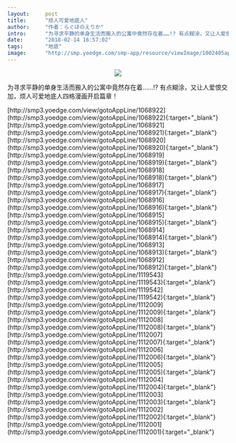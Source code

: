 ```yaml
---
layout:     post
title:      "烦人可爱地底人"
author:     "作者：らぐほのえりか"
intro:      "为寻求平静的单身生活而搬入的公寓中竟然存在着……!? 有点糊涂，又让人爱恨交加，烦人可爱地底人四格漫画开启篇章！"
date:       "2018-02-14 16:57:02"
tags:       "地底"
image:      "http://smp.yoedge.com/smp-app/resource/viewImage/1002405appline.png"
---
```

<div style="text-align: center">
<p><img src="http://smp.yoedge.com/smp-app/resource/viewImage/1002405appline.png"/></p>
</div>
<p class="post-meta">
<span>为寻求平静的单身生活而搬入的公寓中竟然存在着……!? 有点糊涂，又让人爱恨交加，烦人可爱地底人四格漫画开启篇章！</span>
</p>
[http://smp3.yoedge.com/view/gotoAppLine/1068922](http://smp3.yoedge.com/view/gotoAppLine/1068922){:target="_blank"}
[http://smp3.yoedge.com/view/gotoAppLine/1068921](http://smp3.yoedge.com/view/gotoAppLine/1068921){:target="_blank"}
[http://smp3.yoedge.com/view/gotoAppLine/1068920](http://smp3.yoedge.com/view/gotoAppLine/1068920){:target="_blank"}
[http://smp3.yoedge.com/view/gotoAppLine/1068919](http://smp3.yoedge.com/view/gotoAppLine/1068919){:target="_blank"}
[http://smp3.yoedge.com/view/gotoAppLine/1068918](http://smp3.yoedge.com/view/gotoAppLine/1068918){:target="_blank"}
[http://smp3.yoedge.com/view/gotoAppLine/1068917](http://smp3.yoedge.com/view/gotoAppLine/1068917){:target="_blank"}
[http://smp3.yoedge.com/view/gotoAppLine/1068916](http://smp3.yoedge.com/view/gotoAppLine/1068916){:target="_blank"}
[http://smp3.yoedge.com/view/gotoAppLine/1068915](http://smp3.yoedge.com/view/gotoAppLine/1068915){:target="_blank"}
[http://smp3.yoedge.com/view/gotoAppLine/1068914](http://smp3.yoedge.com/view/gotoAppLine/1068914){:target="_blank"}
[http://smp3.yoedge.com/view/gotoAppLine/1068913](http://smp3.yoedge.com/view/gotoAppLine/1068913){:target="_blank"}
[http://smp3.yoedge.com/view/gotoAppLine/1068912](http://smp3.yoedge.com/view/gotoAppLine/1068912){:target="_blank"}
[http://smp3.yoedge.com/view/gotoAppLine/1119543](http://smp3.yoedge.com/view/gotoAppLine/1119543){:target="_blank"}
[http://smp3.yoedge.com/view/gotoAppLine/1119542](http://smp3.yoedge.com/view/gotoAppLine/1119542){:target="_blank"}
[http://smp3.yoedge.com/view/gotoAppLine/1112009](http://smp3.yoedge.com/view/gotoAppLine/1112009){:target="_blank"}
[http://smp3.yoedge.com/view/gotoAppLine/1112008](http://smp3.yoedge.com/view/gotoAppLine/1112008){:target="_blank"}
[http://smp3.yoedge.com/view/gotoAppLine/1112007](http://smp3.yoedge.com/view/gotoAppLine/1112007){:target="_blank"}
[http://smp3.yoedge.com/view/gotoAppLine/1112006](http://smp3.yoedge.com/view/gotoAppLine/1112006){:target="_blank"}
[http://smp3.yoedge.com/view/gotoAppLine/1112005](http://smp3.yoedge.com/view/gotoAppLine/1112005){:target="_blank"}
[http://smp3.yoedge.com/view/gotoAppLine/1112004](http://smp3.yoedge.com/view/gotoAppLine/1112004){:target="_blank"}
[http://smp3.yoedge.com/view/gotoAppLine/1112003](http://smp3.yoedge.com/view/gotoAppLine/1112003){:target="_blank"}
[http://smp3.yoedge.com/view/gotoAppLine/1112002](http://smp3.yoedge.com/view/gotoAppLine/1112002){:target="_blank"}
[http://smp3.yoedge.com/view/gotoAppLine/1112001](http://smp3.yoedge.com/view/gotoAppLine/1112001){:target="_blank"}


